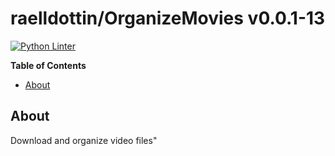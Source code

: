 <!---
This file is auto-generate by a github hook please modify README.template if you don't want to loose your work
-->
# raelldottin/OrganizeMovies v0.0.1-13
[![Python Linter](https://github.com/raelldottin/OrganizeMovies/actions/workflows/pyright.yml/badge.svg)](https://github.com/raelldottin/OrganizeMovies/actions/workflows/pyright.yml)

**Table of Contents**

<!-- toc -->

- [About](#about)

<!-- tocstop -->

## About
Download and organize video files"

